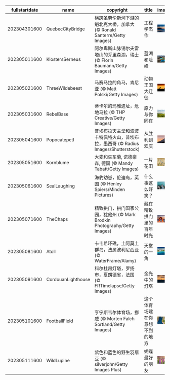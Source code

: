 |fullstartdate|name|copyright|title|image|
|--|--|--|--|--|
202304301600|QuebecCityBridge|横跨圣劳伦斯河下游的魁北克大桥，加拿大 (© Ronald Santerre/Getty Images)|工程学杰作|![](/zh-CN/2023/05/202304301600QuebecCityBridge.jpg)|
202305011600|KlostersSerneus|阿尔卑斯山脉锡尔夫雷塔山的乔里森湖，瑞士 (© Florin Baumann/Getty Images)|蓝湖和险峰|![](/zh-CN/2023/05/202305011600KlostersSerneus.jpg)|
202305021600|ThreeWildebeest|马赛马拉的角马，肯尼亚 (© Matt Polski/Getty Images)|动物王国大迁徙|![](/zh-CN/2023/05/202305021600ThreeWildebeest.jpg)|
202305031600|RebelBase|蒂卡尔的玛雅遗址，危地马拉 (© THP Creative/Getty Images)|原力与你同在|![](/zh-CN/2023/05/202305031600RebelBase.jpg)|
202305041600|Popocatepetl|普埃布拉天主堂和波波卡特佩特火山，普埃布拉，墨西哥 (© Radius Images/Shutterstock)|从胜利到欢庆|![](/zh-CN/2023/05/202305041600Popocatepetl.jpg)|
202305051600|Kornblume|大麦和矢车菊, 诺德豪森, 德国 (© Mandy Tabatt/Getty Images)|一片花田|![](/zh-CN/2023/05/202305051600Kornblume.jpg)|
202305061600|SealLaughing|海豹幼崽，伦迪岛，英国 (© Henley Spiers/Minden Pictures)|什么事这么好笑？|![](/zh-CN/2023/05/202305061600SealLaughing.jpg)|
202305071600|TheChaps|精致拱门，拱门国家公园，犹他州 (© Mark Brodkin Photography/Getty Images)|藏在精致拱门里的百年时光|![](/zh-CN/2023/05/202305071600TheChaps.jpg)|
202305081600|Atoll|卡韦希环礁，土阿莫土群岛，法属波利尼西亚 (© WaterFrame/Alamy)|天堂的一角|![](/zh-CN/2023/05/202305081600Atoll.jpg)|
202305091600|CordouanLighthouse|科尔杜昂灯塔，罗扬市，夏朗德省，法国 (© FRTimelapse/Getty Images)|金光中的灯塔|![](/zh-CN/2023/05/202305091600CordouanLighthouse.jpg)|
202305101600|FootballField|亨宁斯韦尔体育场，挪威 (© Morten Falch Sortland/Getty Images)|这个体育场建在你意想不到的地方|![](/zh-CN/2023/05/202305101600FootballField.jpg)|
202305111600|WildLupine|紫色和蓝色的野生羽扇豆 (© silverjohn/Getty Images Plus)|蝴蝶最好的朋友|![](/zh-CN/2023/05/202305111600WildLupine.jpg)|
